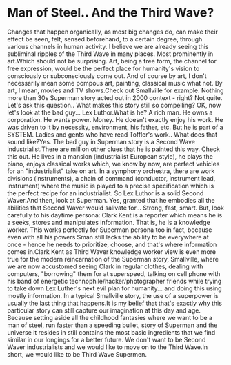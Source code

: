 # Man of Steel.. And the Third Wave?

Changes that happen organically, as most big changes do, can make
their effect be seen, felt, sensed beforehand, to a certain degree,
through various channels in human activity.  I believe we are already
seeing this subliminal ripples of the Third Wave in many places. Most
prominently in art.Which should not be surprising. Art, being a free
form, the channel for free expression, would be the perfect place for
humanity's vision to consciously or subconsciously come out. And of
course by art, I don't necessarily mean some pompous art, painting,
classical music what not. By art, I mean, movies and TV shows.Check
out Smallville for example. Nothing more than 30s Superman story acted
out in 2000 context - right? Not quite. Let's ask this question.. What
makes this story still so compelling? OK, now let's look at the bad
guy... Lex Luthor.What is he? A rich man. He owns a corporation. He
wants power. Money. He doesn't exactly enjoy his work. He was driven
to it by necessity, environment, his father, etc.  But he is part of a
SYSTEM. Ladies and gents who have read Toffler's work.. What does that
sound like?Yes. The bad guy in Superman story is a Second Wave
industrialist.There are million other clues that he is painted this
way. Check this out. He lives in a mansion (industrialist European
style), he plays the piano, enjoys classical works which, we know by
now, are perfect vehicles for an "industrialist" take on art. In a
symphony orchestra, there are work divisions (instruments), a chain of
command (conductor, instrument lead, instrument) where the music is
played to a precise specification which is the perfect recipe for an
industrialist. So Lex Luthor is a solid Second Waver.And then, look at
Superman. Yes, granted that he embodies all the abilities that Second
Waver would salivate for... Strong, fast, smart. But, look carefully
to his daytime persona: Clark Kent is a reporter which means he is a
seeks, stores and manipulates information. That is, he is a knowledge
worker. This works perfectly for Superman persona too in fact, because
even with all his powers Sman still lacks the ability to be everywhere
at once - hence he needs to prioritize, choose, and that's where
information comes in.Clark Kent as Third Waver knowledge worker view
is even more true for the modern reincarnation of the Superman story,
Smallville, where we are now accustomed seeing Clark in regular
clothes, dealing with computers, "borrowing" them for at superspeed,
talking on cell phone with his band of energetic
technophile/hacker/photographer friends while trying to take down Lex
Luther's next evil plan for humanity... and doing this using mostly
information. In a typical Smallville story, the use of a superpower is
usually the last thing that happens.It is my belief that that's
exactly why this particular story can still capture our imagination at
this day and age. Because setting aside all the childhood fantasies
where we want to be a man of steel, run faster than a speeding bullet,
story of Superman and the universe it resides in still contains the
most basic ingredients that we find similar in our longings for a
better future. We don't want to be Second Waver industrialists and we
would like to move on to the Third Wave.In short, we would like to be
Third Wave Supermen.














